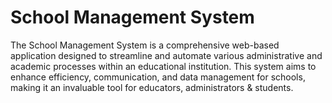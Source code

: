 # School Management System

The School Management System is a comprehensive web-based application designed to streamline and automate various administrative and academic processes within an educational institution. This system aims to enhance efficiency, communication, and data management for schools, making it an invaluable tool for educators, administrators & students.
